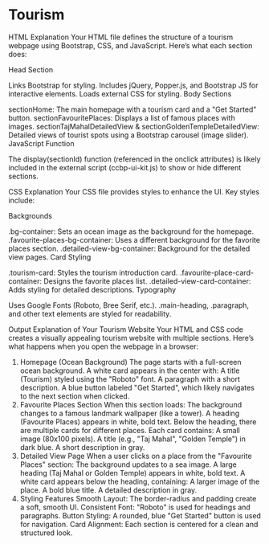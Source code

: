 # Tourism

HTML Explanation
Your HTML file defines the structure of a tourism webpage using Bootstrap, CSS, and JavaScript. Here’s what each section does:

Head Section

Links Bootstrap for styling.
Includes jQuery, Popper.js, and Bootstrap JS for interactive elements.
Loads external CSS for styling.
Body Sections

sectionHome: The main homepage with a tourism card and a "Get Started" button.
sectionFavouritePlaces: Displays a list of famous places with images.
sectionTajMahalDetailedView & sectionGoldenTempleDetailedView: Detailed views of tourist spots using a Bootstrap carousel (image slider).
JavaScript Function

The display(sectionId) function (referenced in the onclick attributes) is likely included in the external script (ccbp-ui-kit.js) to show or hide different sections.

CSS Explanation
Your CSS file provides styles to enhance the UI. Key styles include:

Backgrounds

.bg-container: Sets an ocean image as the background for the homepage.
.favourite-places-bg-container: Uses a different background for the favorite places section.
.detailed-view-bg-container: Background for the detailed view pages.
Card Styling

.tourism-card: Styles the tourism introduction card.
.favourite-place-card-container: Designs the favorite places list.
.detailed-view-card-container: Adds styling for detailed descriptions.
Typography

Uses Google Fonts (Roboto, Bree Serif, etc.).
.main-heading, .paragraph, and other text elements are styled for readability.


Output Explanation of Your Tourism Website
Your HTML and CSS code creates a visually appealing tourism website with multiple sections. Here’s what happens when you open the webpage in a browser:

1. Homepage (Ocean Background)
The page starts with a full-screen ocean background.
A white card appears in the center with:
A title (Tourism) styled using the "Roboto" font.
A paragraph with a short description.
A blue button labeled "Get Started", which likely navigates to the next section when clicked.
2. Favourite Places Section
When this section loads:
The background changes to a famous landmark wallpaper (like a tower).
A heading (Favourite Places) appears in white, bold text.
Below the heading, there are multiple cards for different places.
Each card contains:
A small image (80x100 pixels).
A title (e.g., "Taj Mahal", "Golden Temple") in dark blue.
A short description in gray.
3. Detailed View Page
When a user clicks on a place from the "Favourite Places" section:
The background updates to a sea image.
A large heading (Taj Mahal or Golden Temple) appears in white, bold text.
A white card appears below the heading, containing:
A larger image of the place.
A bold blue title.
A detailed description in gray.
4. Styling Features
Smooth Layout: The border-radius and padding create a soft, smooth UI.
Consistent Font: "Roboto" is used for headings and paragraphs.
Button Styling: A rounded, blue "Get Started" button is used for navigation.
Card Alignment: Each section is centered for a clean and structured look.
